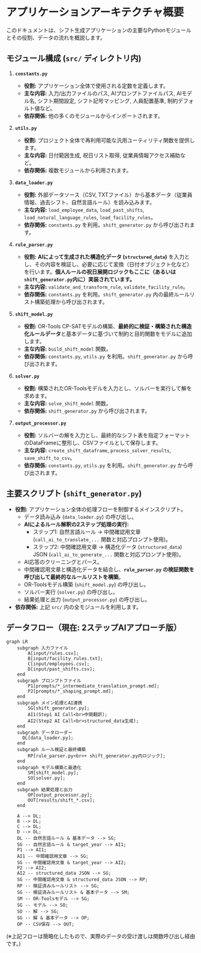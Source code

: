 # アプリケーションアーキテクチャ概要

このドキュメントは、シフト生成アプリケーションの主要なPythonモジュールとその役割、データの流れを概説します。

## モジュール構成 (`src/` ディレクトリ内)

1.  **`constants.py`**
    *   **役割:** アプリケーション全体で使用される定数を定義します。
    *   **主な内容:** 入力/出力ファイルのパス, AIプロンプトファイルパス, AIモデル名, シフト期間設定, シフト記号マッピング, 人員配置基準, 制約デフォルト値など。
    *   **依存関係:** 他の多くのモジュールからインポートされます。

2.  **`utils.py`**
    *   **役割:** プロジェクト全体で再利用可能な汎用ユーティリティ関数を提供します。
    *   **主な内容:** 日付範囲生成, 祝日リスト取得, 従業員情報アクセス補助など。
    *   **依存関係:** 複数モジュールから利用されます。

3.  **`data_loader.py`**
    *   **役割:** 外部データソース（CSV, TXTファイル）から基本データ（従業員情報、過去シフト、自然言語ルール）を読み込みます。
    *   **主な内容:** `load_employee_data`, `load_past_shifts`, `load_natural_language_rules`, `load_facility_rules`。
    *   **依存関係:** `constants.py` を利用。`shift_generator.py` から呼び出されます。

4.  **`rule_parser.py`**
    *   **役割:** **AIによって生成された構造化データ (`structured_data`)** を入力とし、その内容を検証し、必要に応じて変換（日付オブジェクト化など）を行います。**個人ルールの祝日展開ロジックもここに（あるいは`shift_generator.py`内に）実装されています。**
    *   **主な内容:** `validate_and_transform_rule`, `validate_facility_rule`。
    *   **依存関係:** `constants.py` を利用。`shift_generator.py` 内の最終ルールリスト構築処理から呼び出されます。

5.  **`shift_model.py`**
    *   **役割:** OR-Tools CP-SATモデルの構築、**最終的に検証・構築された構造化ルールデータ**と基本データに基づいて制約と目的関数をモデルに追加します。
    *   **主な内容:** `build_shift_model` 関数。
    *   **依存関係:** `constants.py`, `utils.py` を利用。`shift_generator.py` から呼び出されます。

6.  **`solver.py`**
    *   **役割:** 構築されたOR-Toolsモデルを入力とし、ソルバーを実行して解を求めます。
    *   **主な内容:** `solve_shift_model` 関数。
    *   **依存関係:** `shift_generator.py` から呼び出されます。

7.  **`output_processor.py`**
    *   **役割:** ソルバーの解を入力とし、最終的なシフト表を指定フォーマットのDataFrameに整形し、CSVファイルとして保存します。
    *   **主な内容:** `create_shift_dataframe`, `process_solver_results`, `save_shift_to_csv`。
    *   **依存関係:** `constants.py`, `utils.py` を利用。`shift_generator.py` から呼び出されます。

## 主要スクリプト (`shift_generator.py`)

*   **役割:** アプリケーション全体の処理フローを制御するメインスクリプト。
    *   データ読み込み (`data_loader.py`) の呼び出し。
    *   **AIによるルール解釈の2ステップ処理の実行:**
        *   ステップ1: 自然言語ルール → 中間確認用文章 (`call_ai_to_translate_...` 関数と対応プロンプト使用)。
        *   ステップ2: 中間確認用文章 → 構造化データ (`structured_data`) JSON (`call_ai_to_generate_...` 関数と対応プロンプト使用)。
    *   AI応答のクリーニングとパース。
    *   中間確認用文章と構造化データを結合し、**`rule_parser.py` の検証関数を呼び出して最終的なルールリストを構築**。
    *   OR-Toolsモデル構築 (`shift_model.py`) の呼び出し。
    *   ソルバー実行 (`solver.py`) の呼び出し。
    *   結果処理と出力 (`output_processor.py`) の呼び出し。
*   **依存関係:** 上記 `src/` 内の全モジュールを利用します。

## データフロー（現在: 2ステップAIアプローチ版）

```mermaid
graph LR
    subgraph 入力ファイル
        A[input/rules.csv];
        B[input/facility_rules.txt];
        C[input/employees.csv];
        D[input/past_shifts.csv];
    end
    subgraph プロンプトファイル
        P1[prompts/*_intermediate_translation_prompt.md];
        P2[prompts/*_shaping_prompt.md];
    end
    subgraph メイン処理とAI連携
        SG[shift_generator.py];
        AI1(Step1 AI Call<br>中間翻訳);
        AI2(Step2 AI Call<br>structured_data生成);
    end
    subgraph データローダー
      DL[data_loader.py];
    end
    subgraph ルール検証と最終構築
        RP[rule_parser.py<br>+ shift_generator.py内ロジック];
    end
    subgraph モデル構築と最適化
        SM[shift_model.py];
        SO[solver.py];
    end
    subgraph 結果処理と出力
        OP[output_processor.py];
        OUT[results/shift_*.csv];
    end

    A --> DL;
    B --> DL;
    C --> DL;
    D --> DL;
    DL -- 自然言語ルール & 基本データ --> SG;
    SG -- 自然言語ルール & target_year --> AI1;
    P1 --> AI1;
    AI1 -- 中間確認用文章 --> SG;
    SG -- 中間確認用文章 & target_year --> AI2;
    P2 --> AI2;
    AI2 -- structured_data JSON --> SG;
    SG -- 中間確認用文章 & structured_data JSON --> RP; 
    RP -- 検証済みルールリスト --> SG;
    SG -- 検証済みルールリスト & 基本データ --> SM;
    SM -- OR-Toolsモデル --> SG;
    SG -- モデル --> SO;
    SO -- 解 --> SG;
    SG -- 解 & 基本データ --> OP;
    OP -- CSV保存 --> OUT;

```

(※上記フローは簡略化したもので、実際のデータの受け渡しは関数呼び出し経由です。) 